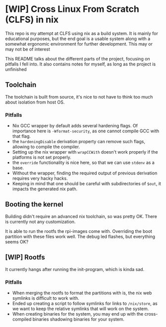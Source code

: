 # [WIP] Cross Linux From Scratch (CLFS) in nix

This repo is my attempt at CLFS using nix as a build system.
It is mainly for educational purposes, but the end goal is a usable system along with a somewhat ergonomic environment for further development.
This may or may not be of interest

This README talks about the different parts of the project, focusing on pitfalls I fell into. It also contains notes for myself, as long as the project is unfinished

## Toolchain

The toolchain is built from source, it's nice to not have to think too much about isolation from host OS.

### Pitfalls

 * Nix GCC wrapper by default adds several hardening flags. Of importance here is `-Wformat-security`, as one cannot compile GCC with that flag.
  * the `hardeningDisable` derivation property can remove such flags, allowing to compile the compiler.
 * Setting up the nix wrapper with `wrapCCWith` doesn't work properly if the platforms is not set properly.
  * the `override` functionality is nice here, so that we can use `stdenv` as a base.
  * Without the wrapper, finding the required output of previous derivation requires very hacky hacks.
 * Keeping in mind that one should be careful with subdirectories of `$out`, it impacts the generated nix path.

## Booting the kernel

Building didn't require an advanced nix toolchain, so was pretty OK.
There is currently not any customization.

It is able to run the rootfs the rpi-images come with. Overriding the boot partition with these files work well.
The debug led flashes, but everything seems OK?

## [WIP] Rootfs

It currently hangs after running the init-program, which is kinda sad.

### Pitfalls

 * When merging the rootfs to format the partitions with is, the nix web symlinks is difficult to work with.
  * Ended up creating a script to follow symlinks for links to `/nix/store`, as we want to keep the relative symlinks that will work on the system.
 * When creating binaries for the system, you may end up with the cross-compiled binaries shadowing binaries for your system.
